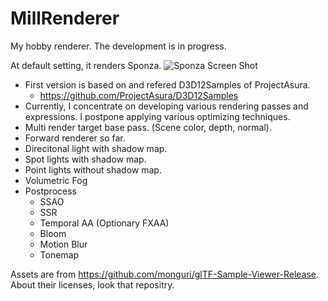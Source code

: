 # MillRenderer

My hobby renderer.
The development is in progress.

At default setting, it renders Sponza.
![Sponza Screen Shot](https://github.com/monguri/MillRenderer/blob/main/Sponza.png "Sponza Screen Shot")

- First version is based on and refered D3D12Samples of ProjectAsura.
  - https://github.com/ProjectAsura/D3D12Samples
- Currently, I concentrate on developing various rendering passes and expressions. I postpone applying various optimizing techniques.
- Multi render target base pass. (Scene color, depth, normal).
- Forward renderer so far.
- Direcitonal light with shadow map.
- Spot lights with shadow map.
- Point lights without shadow map.
- Volumetric Fog
- Postprocess
  - SSAO
  - SSR
  - Temporal AA (Optionary FXAA)
  - Bloom
  - Motion Blur
  - Tonemap

Assets are from https://github.com/monguri/glTF-Sample-Viewer-Release.
About their licenses, look that repositry. 

